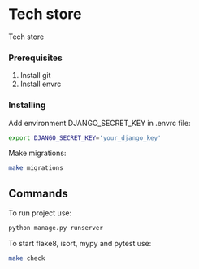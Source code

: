 # Tech store

Tech store

### Prerequisites

1. Install git
2. Install envrc

### Installing

Add environment DJANGO_SECRET_KEY in .envrc file:
```sh
export DJANGO_SECRET_KEY='your_django_key'
```

Make migrations:
```sh
make migrations
```

## Commands

To run project use:
```sh
python manage.py runserver
```

To start flake8, isort, mypy and pytest use:
```sh
make check
```
